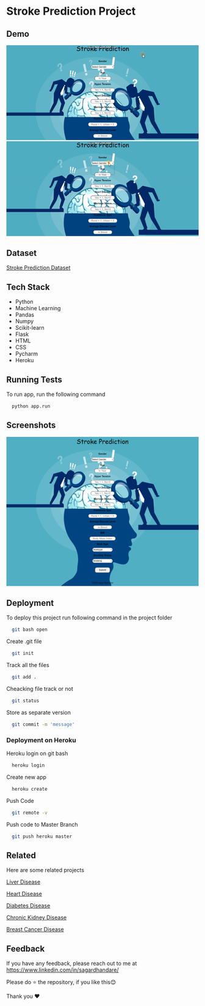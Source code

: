 # Stroke Prediction Project 





## Demo

<img src="https://raw.githubusercontent.com/SagarDhandare/Stroke-Prediction-Project/main/Images/gif.gif">
<img src="https://raw.githubusercontent.com/SagarDhandare/Stroke-Prediction-Project/main/Images/gif2.gif">

## Dataset

[Stroke Prediction Dataset](https://www.kaggle.com/fedesoriano/stroke-prediction-dataset)



## Tech Stack

- Python
- Machine Learning
- Pandas
- Numpy
- Scikit-learn
- Flask
- HTML
- CSS
- Pycharm
- Heroku

  
## Running Tests

To run app, run the following command

```bash
  python app.run
```

  
## Screenshots

![App Screenshot](https://raw.githubusercontent.com/SagarDhandare/Stroke-Prediction-Project/main/Images/screenshot.png)

  
## Deployment

To deploy this project run following command in the project folder

```bash
  git bash open
```

Create .git file
```bash
  git init
```
Track all the files
```bash
  git add .
```
Cheacking file track or not
```bash
  git status
```
Store as separate version
```bash
  git commit -m 'message'
```
### Deployment on Heroku

Heroku login on git bash

```bash
  heroku login
```
Create new app

```bash
  heroku create
```
Push Code
```bash
  git remote -v
```
Push code to Master Branch
```bash
  git push heroku master
```

  
## Related

Here are some related projects


[Liver Disease](https://github.com/SagarDhandare/Liver-Disease-Prediction-Project)

[Heart Disease](https://github.com/SagarDhandare/Heart-Disease-Project)

[Diabetes Disease](https://github.com/SagarDhandare/Diabetes-Disease-Project)

[Chronic Kidney Disease](https://github.com/SagarDhandare/Chronic-Kidney-Disease-Prediction-Project)

[Breast Cancer Disease](https://github.com/SagarDhandare/Breast-Cancer-Disease-Prediction-Project)
  
## Feedback

If you have any feedback, please reach out to me at https://www.linkedin.com/in/sagardhandare/

Please do ⭐ the repository, if you like this😊

Thank you ❤
